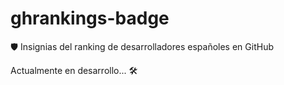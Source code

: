 # ghrankings-badge
🛡️ Insignias del ranking de desarrolladores españoles en GitHub

Actualmente en desarrollo... 🛠️
